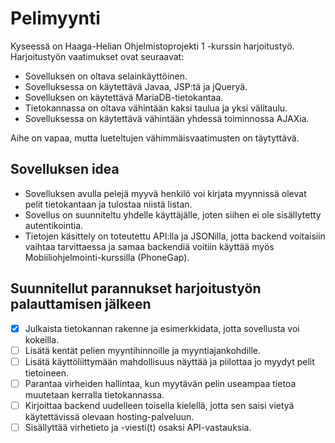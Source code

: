 # Pelimyynti
Kyseessä on Haaga-Helian Ohjelmistoprojekti 1 -kurssin harjoitustyö.
Harjoitustyön vaatimukset ovat seuraavat:
- Sovelluksen on oltava selainkäyttöinen.
- Sovelluksessa on käytettävä Javaa, JSP:tä ja jQueryä.
- Sovelluksen on käytettävä MariaDB-tietokantaa.
- Tietokannassa on oltava vähintään kaksi taulua ja yksi välitaulu.
- Sovelluksessa on käytettävä vähintään yhdessä toiminnossa AJAXia.

Aihe on vapaa, mutta lueteltujen vähimmäisvaatimusten on täytyttävä.

## Sovelluksen idea
- Sovelluksen avulla pelejä myyvä henkilö voi kirjata myynnissä olevat pelit tietokantaan ja tulostaa niistä listan.
- Sovellus on suunniteltu yhdelle käyttäjälle, joten siihen ei ole sisällytetty autentikointia.
- Tietojen käsittely on toteutettu API:lla ja JSONilla, jotta backend voitaisiin vaihtaa tarvittaessa ja samaa backendiä voitiin käyttää myös Mobiiliohjelmointi-kurssilla (PhoneGap).

## Suunnitellut parannukset harjoitustyön palauttamisen jälkeen
- [x] Julkaista tietokannan rakenne ja esimerkkidata, jotta sovellusta voi kokeilla.
- [ ] Lisätä kentät pelien myyntihinnoille ja myyntiajankohdille.
- [ ] Lisätä käyttöliittymään mahdollisuus näyttää ja piilottaa jo myydyt pelit tietoineen.
- [ ] Parantaa virheiden hallintaa, kun myytävän pelin useampaa tietoa muutetaan kerralla tietokannassa.
- [ ] Kirjoittaa backend uudelleen toisella kielellä, jotta sen saisi vietyä käytettävissä olevaan hosting-palveluun.
- [ ] Sisällyttää virhetieto ja -viesti(t) osaksi API-vastauksia.
